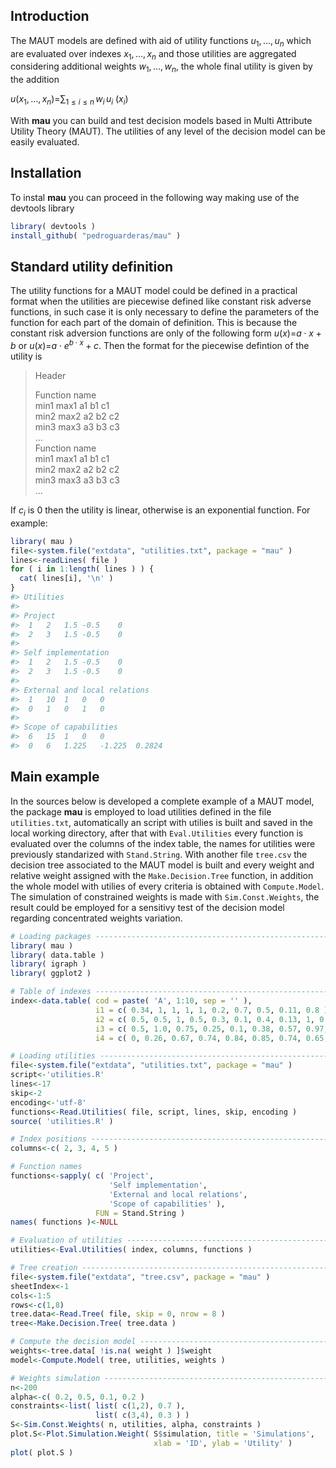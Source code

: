 
<!-- README.md is generated from README.Rmd. Please edit that file -->
Introduction
------------

The MAUT models are defined with aid of utility functions *u*<sub>1</sub>, …, *u*<sub>*n*</sub> which are evaluated over indexes *x*<sub>1</sub>, …, *x*<sub>*n*</sub> and those utilities are aggregated considering additional weights *w*<sub>1</sub>, …, *w*<sub>*n*</sub>, the whole final utility is given by the addition

*u*(*x*<sub>1</sub>, …, *x*<sub>*n*</sub>)=∑<sub>1 ≤ *i* ≤ *n*</sub> *w*<sub>*i*</sub> *u*<sub>*i*</sub> (*x*<sub>*i*</sub>)

With **mau** you can build and test decision models based in Multi Attribute Utility Theory (MAUT). The utilities of any level of the decision model can be easily evaluated.

Installation
------------

To instal **mau** you can proceed in the following way making use of the devtools library

``` r
library( devtools )
install_github( "pedroguarderas/mau" )
```

Standard utility definition
---------------------------

The utility functions for a MAUT model could be defined in a practical format when the utilities are piecewise defined like constant risk adverse functions, in such case it is only necessary to define the parameters of the function for each part of the domain of definition. This is because the constant risk adversion functions are only of the following form *u*(*x*)=*a* ⋅ *x* + *b* or *u*(*x*)=*a* ⋅ *e*<sup>*b* ⋅ *x*</sup> + *c*. Then the format for the piecewise defintion of the utility is

> Header  
>  
> Function name  
> min1 max1 a1 b1 c1  
> min2 max2 a2 b2 c2  
> min3 max3 a3 b3 c3  
> ...  
> Function name  
> min1 max1 a1 b1 c1  
> min2 max2 a2 b2 c2  
> min3 max3 a3 b3 c3  
> ...  

If *c*<sub>*i*</sub> is 0 then the utility is linear, otherwise is an exponential function. For example:

``` r
library( mau )
file<-system.file("extdata", "utilities.txt", package = "mau" )
lines<-readLines( file )
for ( i in 1:length( lines ) ) { 
  cat( lines[i], '\n' )
}
#> Utilities 
#>  
#> Project 
#>  1   2   1.5 -0.5    0 
#>  2   3   1.5 -0.5    0 
#>  
#> Self implementation 
#>  1   2   1.5 -0.5    0 
#>  2   3   1.5 -0.5    0 
#>  
#> External and local relations 
#>  1   10  1   0   0 
#>  0   1   0   1   0 
#>  
#> Scope of capabilities 
#>  6   15  1   0   0 
#>  0   6   1.225   -1.225  0.2824
```

Main example
------------

In the sources below is developed a complete example of a MAUT model, the package **mau** is employed to load utilities defined in the file `utilities.txt`, automatically an script with utilies is built and saved in the local working directory, after that with `Eval.Utilities` every function is evaluated over the columns of the index table, the names for utilities were previously standarized with `Stand.String`. With another file `tree.csv` the decision tree associated to the MAUT model is built and every weight and relative weight assigned with the `Make.Decision.Tree` function, in addition the whole model with utilies of every criteria is obtained with `Compute.Model`. The simulation of constrained weights is made with `Sim.Const.Weights`, the result could be employed for a sensitivy test of the decision model regarding concentrated weights variation.

``` r
# Loading packages --------------------------------------------------------------------------------
library( mau )
library( data.table )
library( igraph )
library( ggplot2 )

# Table of indexes --------------------------------------------------------------------------------
index<-data.table( cod = paste( 'A', 1:10, sep = '' ), 
                   i1 = c( 0.34, 1, 1, 1, 1, 0.2, 0.7, 0.5, 0.11, 0.8 ),
                   i2 = c( 0.5, 0.5, 1, 0.5, 0.3, 0.1, 0.4, 0.13, 1, 0.74 ), 
                   i3 = c( 0.5, 1.0, 0.75, 0.25, 0.1, 0.38, 0.57, 0.97, 0.3, 0.76 ),
                   i4 = c( 0, 0.26, 0.67, 0.74, 0.84, 0.85, 0.74, 0.65, 0.37, 0.92 ) )

# Loading utilities -------------------------------------------------------------------------------
file<-system.file("extdata", "utilities.txt", package = "mau" )
script<-'utilities.R'
lines<-17
skip<-2
encoding<-'utf-8'
functions<-Read.Utilities( file, script, lines, skip, encoding )
source( 'utilities.R' )

# Index positions ---------------------------------------------------------------------------------
columns<-c( 2, 3, 4, 5 )

# Function names
functions<-sapply( c( 'Project', 
                      'Self implementation',
                      'External and local relations', 
                      'Scope of capabilities' ),
                   FUN = Stand.String )
names( functions )<-NULL

# Evaluation of utilities -------------------------------------------------------------------------
utilities<-Eval.Utilities( index, columns, functions )

# Tree creation -----------------------------------------------------------------------------------
file<-system.file("extdata", "tree.csv", package = "mau" )
sheetIndex<-1
cols<-1:5
rows<-c(1,8)
tree.data<-Read.Tree( file, skip = 0, nrow = 8 )
tree<-Make.Decision.Tree( tree.data )

# Compute the decision model ----------------------------------------------------------------------
weights<-tree.data[ !is.na( weight ) ]$weight
model<-Compute.Model( tree, utilities, weights )

# Weights simulation ------------------------------------------------------------------------------
n<-200
alpha<-c( 0.2, 0.5, 0.1, 0.2 )
constraints<-list( list( c(1,2), 0.7 ), 
                   list( c(3,4), 0.3 ) )
S<-Sim.Const.Weights( n, utilities, alpha, constraints )
plot.S<-Plot.Simulation.Weight( S$simulation, title = 'Simulations', 
                                xlab = 'ID', ylab = 'Utility' ) 
plot( plot.S )
```
